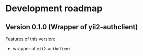 # Development roadmap

## Version 0.1.0 (Wrapper of yii2-authclient)

Features of this version:

* wrapper of `yii2-authclient`

